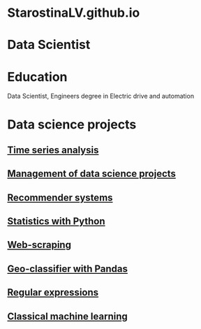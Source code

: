 # StarostinaLV.github.io
# Data Scientist

# Education
Data Scientist,
Engineers degree in Electric drive and automation

# Data science projects

## [Time series analysis](https://github.com/StarostinaLV/Time-series/tree/main)
## [Management of data science projects](https://github.com/StarostinaLV/Management-of-DS-projects)
## [Recommender systems](https://github.com/StarostinaLV/Recommender-systems)
## [Statistics with Python](https://github.com/StarostinaLV/Statistics-with-Python)
## [Web-scraping](https://github.com/StarostinaLV/Web-scraping/tree/main)
## [Geo-classifier with Pandas](https://github.com/StarostinaLV/Geo-classifier-with-Pandas)
## [Regular expressions](https://github.com/StarostinaLV/Regular-expressions)
## [Classical machine learning](https://github.com/StarostinaLV/Classical-machine-learning/tree/main)

